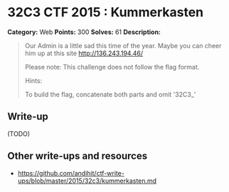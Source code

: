 # 32C3 CTF 2015 : Kummerkasten

**Category:** Web
**Points:** 300
**Solves:** 61
**Description:**

> Our Admin is a little sad this time of the year. Maybe you can cheer him up at this site <http://136.243.194.46/>
> 
> 
> Please note: This challenge does not follow the flag format.
> 
> 
> Hints:
> 
> To build the flag, concatenate both parts and omit '32C3_'


## Write-up

(TODO)

## Other write-ups and resources

* <https://github.com/andihit/ctf-write-ups/blob/master/2015/32c3/kummerkasten.md>
